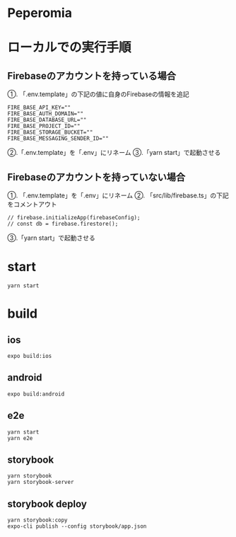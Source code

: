 # Peperomia


# ローカルでの実行手順

## Firebaseのアカウントを持っている場合
①. 「.env.template」の下記の値に自身のFirebaseの情報を追記

```
FIRE_BASE_API_KEY=""
FIRE_BASE_AUTH_DOMAIN=""
FIRE_BASE_DATABASE_URL=""
FIRE_BASE_PROJECT_ID=""
FIRE_BASE_STORAGE_BUCKET=""
FIRE_BASE_MESSAGING_SENDER_ID=""
```

②.「.env.template」を「.env」にリネーム
③.「yarn start」で起動させる

## Firebaseのアカウントを持っていない場合
①. 「.env.template」を「.env」にリネーム
②. 「src/lib/firebase.ts」の下記をコメントアウト

```
// firebase.initializeApp(firebaseConfig);
// const db = firebase.firestore();
```
③.「yarn start」で起動させる

# start

```
yarn start
```

# build

## ios

```
expo build:ios
```

## android

```
expo build:android
```


## e2e

```
yarn start
yarn e2e
```

## storybook 

```
yarn storybook 
yarn storybook-server
```


## storybook deploy 

```
yarn storybook:copy
expo-cli publish --config storybook/app.json
```
